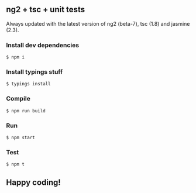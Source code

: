 ## ng2 + tsc + unit tests

Always updated with the latest version of  ng2 (beta-7), tsc (1.8) and jasmine (2.3).

### Install dev dependencies

```shell
$ npm i
```

### Install typings stuff

```shell
$ typings install
```

### Compile

```shell
$ npm run build
```

### Run

```shell
$ npm start
```

### Test

```shell
$ npm t
```

## Happy coding!
